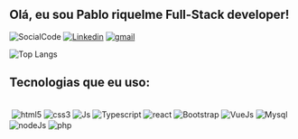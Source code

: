 

## Olá, eu sou Pablo riquelme Full-Stack developer!

  
![SocialCode](https://img.shields.io/badge/GitHub-100000?style=for-the-badge&logo=github&logoColor=white)
[![Linkedin](https://img.shields.io/badge/LinkedIn-0077B5?style=for-the-badge&logo=linkedin&logoColor=white)](https://www.linkedin.com/in/pablo-riquelme-ss/)
[![gmail](https://img.shields.io/badge/Gmail-D14836?style=for-the-badge&logo=gmail&logoColor=white)]()
 
  ![Top Langs](https://github-readme-stats.vercel.app/api/top-langs/?username=riquelmexs&layout=compact&theme=dracula)

  

  
  ## Tecnologias que eu uso:
 
<div style="display: inline_block"><br>
    <img align="center" alt="" src="https://img.shields.io/badge/Visual_Studio_Code-0078D4?style=for-the-badge&logo=visual%20studio%20code&logoColor=white" />
    <img align="center" alt="html5" src="https://img.shields.io/badge/HTML5-E34F26?style=for-the-badge&logo=html5&logoColor=white" />
    <img align="center" alt="css3" src="https://img.shields.io/badge/CSS3-1572B6?style=for-the-badge&logo=css3&logoColor=white" />
    <img align="center" alt="Js" src="https://img.shields.io/badge/JavaScript-F7DF1E?style=for-the-badge&logo=javascript&logoColor=black" />
    <img align="center" alt="Typescript" src="https://img.shields.io/badge/TypeScript-007ACC?style=for-the-badge&logo=typescript&logoColor=white" />
    <img align="center" alt="react" src="https://img.shields.io/badge/React-20232A?style=for-the-badge&logo=react&logoColor=61DAFB" />
    <img align="center" alt="Bootstrap" src="https://img.shields.io/badge/Bootstrap-563D7C?style=for-the-badge&logo=bootstrap&logoColor=white" />
    <img align="center" alt="VueJs" src="https://img.shields.io/badge/Vue.js-35495E?style=for-the-badge&logo=vue.js&logoColor=4FC08D" />
    <img align="center" alt="Mysql" src="https://img.shields.io/badge/MySQL-00000F?style=for-the-badge&logo=mysql&logoColor=white" />
    <img align="center" alt="nodeJs" src="https://img.shields.io/badge/Node.js-43853D?style=for-the-badge&logo=node.js&logoColor=white" />
    <img align="center" alt="php" src="https://img.shields.io/badge/PHP-777BB4?style=for-the-badge&logo=php&logoColor=white" />
    

</div>
